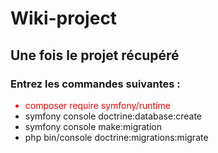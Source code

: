 # Wiki-project

<h2>Une fois le projet récupéré</h2>

<h3>Entrez les commandes suivantes :</h3>

<ul>
<li style="color:red;">composer require symfony/runtime</li>
<li>symfony console doctrine:database:create</li>
<li>symfony console make:migration</li>
<li>php bin/console doctrine:migrations:migrate</li>
</ul>
